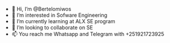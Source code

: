 - 👋 Hi, I’m @Bertelomiwos
- 👀 I’m interested in Sofware Engineering
- 🌱 I’m currently learning at ALX SE program
- 💞️ I’m looking to collaborate on SE
- 📫 You reach me Whatsapp and Telegram with +251921723925
